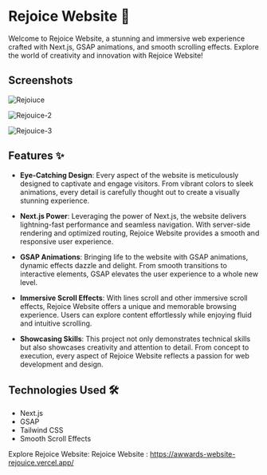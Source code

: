 # Rejoice Website 🚀

Welcome to Rejoice Website, a stunning and immersive web experience crafted with Next.js, GSAP animations, and smooth scrolling effects. Explore the world of creativity and innovation with Rejoice Website!

## Screenshots

![Rejoiuce](https://github.com/amanqureshi454/Awwards-Website-Rejouice/assets/119878277/8a5dc2a6-1cb9-44ce-a489-82750c4de69d)


![Rejouice-2](https://github.com/amanqureshi454/Awwards-Website-Rejouice/assets/119878277/ddb1db34-0fbf-4b63-b22f-bd6cfc43b2f1)


![Rejouice-3](https://github.com/amanqureshi454/Awwards-Website-Rejouice/assets/119878277/b903bed3-8056-4d7e-916b-923b41e6621d)




## Features ✨

- **Eye-Catching Design**: Every aspect of the website is meticulously designed to captivate and engage visitors. From vibrant colors to sleek animations, every detail is carefully thought out to create a visually stunning experience.

- **Next.js Power**: Leveraging the power of Next.js, the website delivers lightning-fast performance and seamless navigation. With server-side rendering and optimized routing, Rejoice Website provides a smooth and responsive user experience.

- **GSAP Animations**: Bringing life to the website with GSAP animations, dynamic effects dazzle and delight. From smooth transitions to interactive elements, GSAP elevates the user experience to a whole new level.

- **Immersive Scroll Effects**: With lines scroll and other immersive scroll effects, Rejoice Website offers a unique and memorable browsing experience. Users can explore content effortlessly while enjoying fluid and intuitive scrolling.

- **Showcasing Skills**: This project not only demonstrates technical skills but also showcases creativity and attention to detail. From concept to execution, every aspect of Rejoice Website reflects a passion for web development and design.

## Technologies Used 🛠️

- Next.js
- GSAP
- Tailwind CSS
- Smooth Scroll Effects


Explore Rejoice Website: Rejoice Website : https://awwards-website-rejouice.vercel.app/
